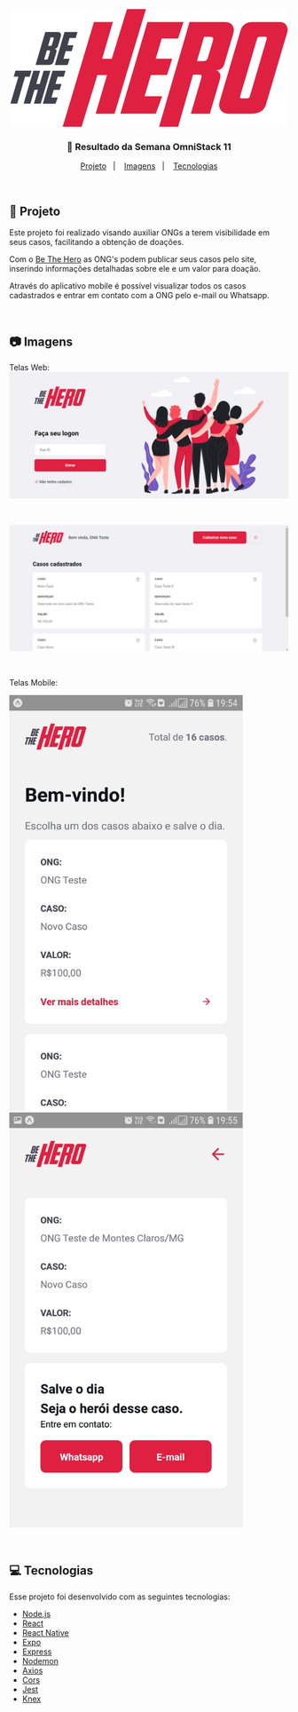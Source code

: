 <div align="center">
  <img src="./frontend/src/assets/logo.svg" alt="Be The Hero"/>
  
  <h3> 🚀 Resultado da Semana OmniStack 11</h3>
</div>

<p align="center">
  <a href="#project">Projeto</a>&nbsp;&nbsp;&nbsp;|&nbsp;&nbsp;&nbsp;
  <a href="#img">Imagens</a>&nbsp;&nbsp;&nbsp;|&nbsp;&nbsp;&nbsp;
  <a href="#techs">Tecnologias</a>
</p>

<br/>

<h2 id="project"> 📌  Projeto </h2>

Este projeto foi realizado visando auxiliar ONGs a terem visibilidade em seus casos, facilitando a obtenção de doações.

Com o [Be The Hero](https://github.com/LorraneAlkimim/Be-The-Hero) as ONG's podem publicar seus casos pelo site, inserindo informações detalhadas sobre ele e um valor para doação.

Através do aplicativo mobile é possível visualizar todos os casos cadastrados e entrar em contato com a ONG pelo e-mail ou Whatsapp.

<br/>

<h2 id="img"> 📷  Imagens </h2>

Telas Web:
<img src="./img/login-web.png" alt="Login Web"/>

&nbsp;

<img src="./img/home-web.png" alt="Home Web"/>

&nbsp;

Telas Mobile:

<img src="./img/home-app.jfif" width="421" alt="Home Mobile"/>  &nbsp; &nbsp; &nbsp; <img src="./img/details-ong.jfif" width="421" alt="Details Mobile"/>

&nbsp;

<h2 id="techs"> 💻  Tecnologias </h2>
Esse projeto foi desenvolvido com as seguintes tecnologias:

- [Node.js](https://nodejs.org/en/)
- [React](https://reactjs.org)
- [React Native](https://facebook.github.io/react-native/)
- [Expo](https://expo.io/)
- [Express](https://expressjs.com/pt-br/)
- [Nodemon](https://www.npmjs.com/package/nodemon)
- [Axios](https://www.npmjs.com/package/axios)
- [Cors](https://www.npmjs.com/package/cors)
- [Jest](https://www.npmjs.com/package/jest)
- [Knex](http://knexjs.org/)

